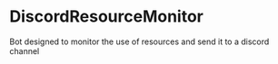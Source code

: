 # DiscordResourceMonitor
Bot designed to monitor the use of resources and send it to a discord channel
